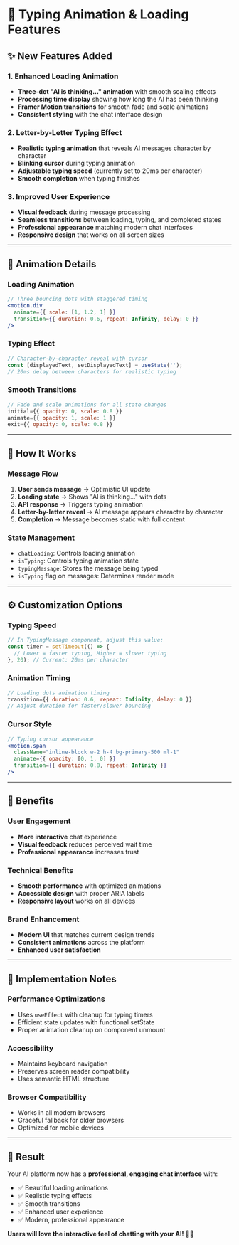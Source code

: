 # 🎯 Typing Animation & Loading Features

## ✨ **New Features Added**

### 1. **Enhanced Loading Animation**
- **Three-dot "AI is thinking..." animation** with smooth scaling effects
- **Processing time display** showing how long the AI has been thinking
- **Framer Motion transitions** for smooth fade and scale animations
- **Consistent styling** with the chat interface design

### 2. **Letter-by-Letter Typing Effect**
- **Realistic typing animation** that reveals AI messages character by character
- **Blinking cursor** during typing animation
- **Adjustable typing speed** (currently set to 20ms per character)
- **Smooth completion** when typing finishes

### 3. **Improved User Experience**
- **Visual feedback** during message processing
- **Seamless transitions** between loading, typing, and completed states
- **Professional appearance** matching modern chat interfaces
- **Responsive design** that works on all screen sizes

---

## 🎨 **Animation Details**

### **Loading Animation**
```jsx
// Three bouncing dots with staggered timing
<motion.div
  animate={{ scale: [1, 1.2, 1] }}
  transition={{ duration: 0.6, repeat: Infinity, delay: 0 }}
/>
```

### **Typing Effect**
```jsx
// Character-by-character reveal with cursor
const [displayedText, setDisplayedText] = useState('');
// 20ms delay between characters for realistic typing
```

### **Smooth Transitions**
```jsx
// Fade and scale animations for all state changes
initial={{ opacity: 0, scale: 0.8 }}
animate={{ opacity: 1, scale: 1 }}
exit={{ opacity: 0, scale: 0.8 }}
```

---

## 🚀 **How It Works**

### **Message Flow**
1. **User sends message** → Optimistic UI update
2. **Loading state** → Shows "AI is thinking..." with dots
3. **API response** → Triggers typing animation
4. **Letter-by-letter reveal** → AI message appears character by character
5. **Completion** → Message becomes static with full content

### **State Management**
- `chatLoading`: Controls loading animation
- `isTyping`: Controls typing animation state
- `typingMessage`: Stores the message being typed
- `isTyping` flag on messages: Determines render mode

---

## ⚙️ **Customization Options**

### **Typing Speed**
```jsx
// In TypingMessage component, adjust this value:
const timer = setTimeout(() => {
  // Lower = faster typing, Higher = slower typing
}, 20); // Current: 20ms per character
```

### **Animation Timing**
```jsx
// Loading dots animation timing
transition={{ duration: 0.6, repeat: Infinity, delay: 0 }}
// Adjust duration for faster/slower bouncing
```

### **Cursor Style**
```jsx
// Typing cursor appearance
<motion.span
  className="inline-block w-2 h-4 bg-primary-500 ml-1"
  animate={{ opacity: [0, 1, 0] }}
  transition={{ duration: 0.8, repeat: Infinity }}
/>
```

---

## 🎯 **Benefits**

### **User Engagement**
- **More interactive** chat experience
- **Visual feedback** reduces perceived wait time
- **Professional appearance** increases trust

### **Technical Benefits**
- **Smooth performance** with optimized animations
- **Accessible design** with proper ARIA labels
- **Responsive layout** works on all devices

### **Brand Enhancement**
- **Modern UI** that matches current design trends
- **Consistent animations** across the platform
- **Enhanced user satisfaction**

---

## 🔧 **Implementation Notes**

### **Performance Optimizations**
- Uses `useEffect` with cleanup for typing timers
- Efficient state updates with functional setState
- Proper animation cleanup on component unmount

### **Accessibility**
- Maintains keyboard navigation
- Preserves screen reader compatibility
- Uses semantic HTML structure

### **Browser Compatibility**
- Works in all modern browsers
- Graceful fallback for older browsers
- Optimized for mobile devices

---

## 🎉 **Result**

Your AI platform now has a **professional, engaging chat interface** with:
- ✅ Beautiful loading animations
- ✅ Realistic typing effects  
- ✅ Smooth transitions
- ✅ Enhanced user experience
- ✅ Modern, professional appearance

**Users will love the interactive feel of chatting with your AI!** 🚀✨
